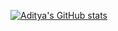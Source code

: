 
[![Aditya's GitHub stats](https://github-readme-stats.vercel.app/api?username=beardbytes)](https://github.com/beardbytes/github-readme-stats)
<!--
**beardbytes/beardbytes** is a ✨ _special_ ✨ repository because its `README.md` (this file) appears on your GitHub profile.

Here are some ideas to get you started:

- 🔭 I’m currently working on docker and flask
- 🌱 I’m currently learning java, cloud.
- 👯 I’m looking to collaborate on machine learning projects
- 🤔 I’m looking for help with maths behind machine learning
- 💬 Ask me about docker, oops
- 📫 How to reach me: Not yet
- 😄 Pronouns: ...
- ⚡ Fun fact: ...
-->
